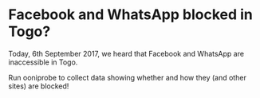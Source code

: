 # Facebook and WhatsApp blocked in Togo?

Today, 6th September 2017, we heard that Facebook and WhatsApp are inaccessible in Togo. 

Run ooniprobe to collect data showing whether and how they (and other sites) are blocked!


